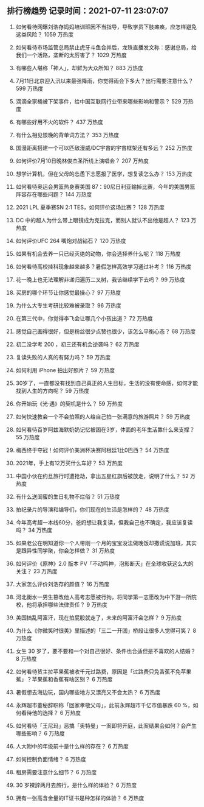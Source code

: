 
## 排行榜趋势 记录时间：2021-07-11 23:07:07
  
  1. 如何看待网曝刘浩存妈妈培训班因不当指导，导致学员下肢瘫痪，应怎样避免这类风险？ 1059 万热度
    
  2. 如何看待市场监管总局禁止虎牙斗鱼合并后，龙珠直播发文称：感谢总局，给我们一个活路，垄断的太厉害了？ 1029 万热度
    
  3. 有哪些人堪称「神人」，却鲜为大众所知？ 883 万热度
    
  4. 7月11日北京迎入汛以来最强降雨，你觉得雨会下多大？出行需要注意什么？ 599 万热度
    
  5. 滴滴全家桶被下架事件，给中国互联网行业带来哪些影响和警示？ 529 万热度
    
  6. 有哪些好用不火的软件？ 437 万热度
    
  7. 有什么相见恨晚的背单词方法？ 353 万热度
    
  8. 国漫距离搭建一个可以匹敌漫威/DC宇宙的宇宙框架还有多远？ 252 万热度
    
  9. 如何评价7月10日晚林俊杰圣所线上演唱会？ 207 万热度
    
  10. 想学计算机，但在父母的怂恿下志愿报了医学，想复读怎么办？ 153 万热度
    
  11. 如何看待奥运会男篮热身赛美国 87：90尼日利亚输掉比赛，今年的美国男篮阵容存在哪些问题？ 144 万热度
    
  12. 2021 LPL 夏季赛SN 2:1 TES，如何评价这场比赛？ 128 万热度
    
  13. DC 中的超人为什么带上眼镜成为克拉克，而别人就认不出他是超人？ 123 万热度
    
  14. 如何评价UFC 264 嘴炮对战钻石？ 120 万热度
    
  15. 如果有机会去养一只已经灭绝的动物，你会选择养什么呢？ 118 万热度
    
  16. 如何看待高校挂科现象越来越多？暑假怎样高效学习通过补考？ 116 万热度
    
  17. 花一晚上也无法理解非递归遍历二叉树，我该继续学下去吗？ 99 万热度
    
  18. 买房的哪个环节让你感觉最操心？ 97 万热度
    
  19. 为什么大专生考研比较难被录取？ 96 万热度
    
  20. 在第三代中，你觉得李飞会让哪几个小孩出道？ 72 万热度
    
  21. 感觉自己画得很好，但是粉丝很少点赞也很少，该怎么平衡心态？ 68 万热度
    
  22. 初二没学考 200 ，初三还有机会逆袭吗？ 62 万热度
    
  23. 复读失败的人真的有努力吗？ 59 万热度
    
  24. 如何利用 iPhone  拍出好照片？ 59 万热度
    
  25. 30岁了，一直都没有找到自己真正的人生目标，生活的没有使命感，如何才能找到人生的方向呢？ 59 万热度
    
  26. 你开始玩《光·遇》的契机是什么？ 59 万热度
    
  27. 如何快速教会一个不会拍照的人给自己拍一张满意的旅游照片？ 59 万热度
    
  28. 如何看待百岁阿兹海默奶奶记忆被困在3岁，体面的老年生活靠什么来支撑？ 55 万热度
    
  29. 梅西终于夺冠！如何评价美洲杯决赛阿根廷1比0巴西？ 54 万热度
    
  30. 2021年，手上有12万买什么车好？ 53 万热度
    
  31. 中国小伙在约旦旅行时遭抢劫，拿出五星红旗后被放走，说明了什么？ 52 万热度
    
  32. 有什么送闺蜜的生日礼物不烂俗？ 51 万热度
    
  33. 拍纪录片的导演和编导们，你们现在的生活是怎样的？ 48 万热度
    
  34. 今年高考超一本线60分，爸妈想让我复读，但我自己也不确定，我应该复读吗？ 34 万热度
    
  35. 如果老公在明知道你一个人带刚一个月的宝宝没法做晚饭却撒谎说加班，其实是跟异性同学聚，你会怎样做？ 31 万热度
    
  36. 如何评价《原神》2.0 版本 PV「不动鸣神，泡影断灭」在全球收获这么大的关注？ 23 万热度
    
  37. 大家怎么评价刘浩存的颜值？ 16 万热度
    
  38. 河北衡水一男生篡改他人高考志愿被行拘，将同学第一志愿改为中下游一所院校，他将承担哪些法律责任？ 9 万热度
    
  39. 美国搞乱阿富汗，现在拍屁股就走了，未来的阿富汗会怎样？ 9 万热度
    
  40. 为什么《你微笑时很美》里描述的「三二一开团」桥段让很多人觉得可笑？ 8 万热度
    
  41. 女生 30 岁了，要不要和一个对自己很好、条件也合适但是不喜欢的人结婚？ 8 万热度
    
  42. 如何看待货主拉苹果蕉被收千元过路费，原因是「过路费只免香蕉不免苹果蕉」？苹果蕉和香蕉有啥区别？ 6 万热度
    
  43. 暑假想去海边玩，国内哪些地方又漂亮又不会太热？ 6 万热度
    
  44. 永辉超市董秘辞职称「回家孝敬父母」，此前永辉超市千亿市值暴跌 60 %，如何看待他的选择？ 6 万热度
    
  45. 如何看待「王尼玛」恶搞「奥特曼」一案即将开庭，此案结果会如何？会产生哪些影响？ 6 万热度
    
  46. 人大附中的年级前十是什么样的存在？ 6 万热度
    
  47. 如何控制负面情绪？ 6 万热度
    
  48. 租房需要注意什么细节？ 6 万热度
    
  49. 30 岁裸辞两月去旅行，是什么样的体验？ 6 万热度
    
  50. 拥有一张高含金量的IT证书是种怎样的体验？ 6 万热度
    